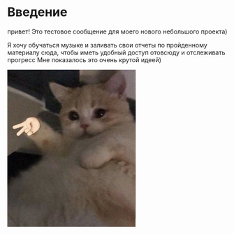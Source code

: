 # Введение

привет! Это тестовое сообщение для моего нового небольшого проекта)

Я хочу обучаться музыке и заливать свои отчеты по пройденному материалу сюда, чтобы иметь удобный доступ отовсюду и отслеживать прогресс
Мне показалось это очень крутой идеей)

![фоточка котика потому что могу](cat.png)